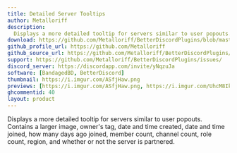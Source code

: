 ```yaml
---
title: Detailed Server Tooltips
author: Metalloriff
description:
  Displays a more detailed tooltip for servers similar to user popouts. Contains a larger image, owner's tag, date and time created, date and time joined, how many days ago joined, member count, channel count, role count, region, and whether or not the server is partnered.
download: https://github.com/Metalloriff/BetterDiscordPlugins/blob/master/DetailedServerTooltips.plugin.js
github_profile_url: https://github.com/Metalloriff
github_source_url: https://github.com/Metalloriff/BetterDiscordPlugins/blob/master/DetailedServerTooltips.plugin.js
support: https://github.com/Metalloriff/BetterDiscordPlugins/issues/
discord_server: https://discordapp.com/invite/yNqzuJa
software: [BandagedBD, BetterDiscord]
thumbnail: https://i.imgur.com/ASfjHaw.png
previews: [https://i.imgur.com/ASfjHaw.png, https://i.imgur.com/UhcM8Ik.png]
ghcommentid: 40
layout: product
---
```

Displays a more detailed tooltip for servers similar to user popouts. Contains a larger image, owner's tag, date and time created, date and time joined, how many days ago joined, member count, channel count, role count, region, and whether or not the server is partnered.